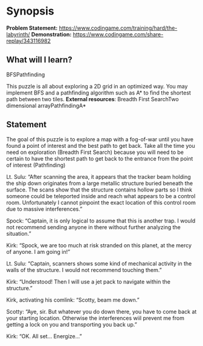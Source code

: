 
# Synopsis

**Problem Statement:** https://www.codingame.com/training/hard/the-labyrinth/
**Demonstration:** https://www.codingame.com/share-replay/343116982

## What will I learn?
BFSPathfinding

This puzzle is all about exploring a 2D grid in an optimized way. You may implement BFS and a pathfinding algorithm such as A* to find the shortest path between two tiles.
**External resources**: Breadth First SearchTwo dimensional arrayPathfindingA*


## Statement
The goal of this puzzle is to explore a map with a fog-of-war until you have found a point of interest and the best path to get back. Take all the time you need on exploration (Breadth First Search) because you will need to be certain to have the shortest path to get back to the entrance from the point of interest (Pathfinding)


Lt. Sulu: “After scanning the area, it appears that the tracker beam holding the ship down originates from a large metallic structure buried beneath the surface. The scans show that the structure contains hollow parts so I think someone could be teleported inside and reach what appears to be a control room. Unfortunately I cannot pinpoint the exact location of this control room due to massive interferences.”

Spock: “Captain, it is only logical to assume that this is another trap. I would not recommend sending anyone in there without further analyzing the situation.”

Kirk: “Spock, we are too much at risk stranded on this planet, at the mercy of anyone. I am going in!”

Lt. Sulu: “Captain, scanners shows some kind of mechanical activity in the walls of the structure. I would not recommend touching them.”

Kirk: “Understood! Then I will use a jet pack to navigate within the structure.”

Kirk, activating his comlink: “Scotty, beam me down.”

Scotty: “Aye, sir. But whatever you do down there, you have to come back at your starting location. Otherwise the interferences wiil prevent me from getting a lock on you and transporting you back up.”

Kirk: “OK. All set... Energize...”
